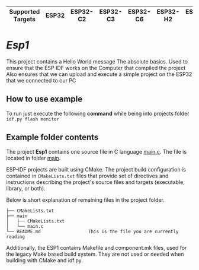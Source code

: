 | Supported Targets | ESP32 | ESP32-C2 | ESP32-C3 | ESP32-C6 | ESP32-H2 | ESP32-S2 | ESP32-S3 |
| ----------------- | ----- | -------- | -------- | -------- | -------- | -------- | -------- |

# _Esp1_
This project contains a Hello World message 
The absolute basics. Used to ensure that the ESP IDF works on the Computer that compiled the project 
Also ensures that we can upload and execute a simple project on the ESP32 that we connected to our PC 


## How to use example
To run just execute the following **command** while being into projects folder 
`idf.py flash monitor`

## Example folder contents

The project **Esp1** contains one source file in C language [main.c](main/main.c). The file is located in folder [main](main).

ESP-IDF projects are built using CMake. The project build configuration is contained in `CMakeLists.txt`
files that provide set of directives and instructions describing the project's source files and targets
(executable, library, or both). 

Below is short explanation of remaining files in the project folder.

```
├── CMakeLists.txt
├── main
│   ├── CMakeLists.txt
│   └── main.c
└── README.md                  This is the file you are currently reading
```
Additionally, the ESP1 contains Makefile and component.mk files, used for the legacy Make based build system. 
They are not used or needed when building with CMake and idf.py.
